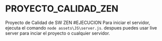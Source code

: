 # PROYECTO_CALIDAD_ZEN
 Proyecto de Calidad de SW ZEN
#EJECUCION 
Para iniciar el servidor, ejecuta el comando `node assets\JS\server.js`.
despues puedes usar live server para inciar el proyecto o cualquier servidor.
